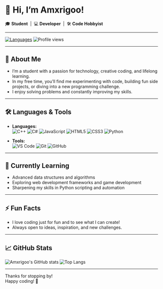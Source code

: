 # 👋 Hi, I’m Amxrigoo!

🎓 **Student** &nbsp;|&nbsp; 💻 **Developer** &nbsp;|&nbsp; 🛠️ **Code Hobbyist**

---

[![Languages](https://img.shields.io/badge/code-C++%2C%20C%23%2C%20JS%2C%20HTML%2C%20CSS%2C%20Python-blue?style=flat-square&logo=github)](https://github.com/Flaaffoo)
![Profile views](https://komarev.com/ghpvc/?username=Flaaffoo&color=blueviolet)

---

## 🚀 About Me

- I’m a student with a passion for technology, creative coding, and lifelong learning.
- In my free time, you’ll find me experimenting with code, building fun side projects, or diving into a new programming challenge.
- I enjoy solving problems and constantly improving my skills.

---

## 🛠️ Languages & Tools

- **Languages:**  
  ![C++](https://img.shields.io/badge/C++-00599C?style=flat-square&logo=cplusplus&logoColor=white)
  ![C#](https://img.shields.io/badge/C%23-239120?style=flat-square&logo=csharp&logoColor=white)
  ![JavaScript](https://img.shields.io/badge/JavaScript-F7DF1E?style=flat-square&logo=javascript&logoColor=black)
  ![HTML5](https://img.shields.io/badge/HTML5-E34F26?style=flat-square&logo=html5&logoColor=white)
  ![CSS3](https://img.shields.io/badge/CSS3-1572B6?style=flat-square&logo=css3&logoColor=white)
  ![Python](https://img.shields.io/badge/Python-3776AB?style=flat-square&logo=python&logoColor=white)

- **Tools:**  
  ![VS Code](https://img.shields.io/badge/VS%20Code-007ACC?style=flat-square&logo=visual-studio-code&logoColor=white)
  ![Git](https://img.shields.io/badge/Git-F05032?style=flat-square&logo=git&logoColor=white)
  ![GitHub](https://img.shields.io/badge/GitHub-181717?style=flat-square&logo=github&logoColor=white)

---

## 🌱 Currently Learning

- Advanced data structures and algorithms
- Exploring web development frameworks and game development
- Sharpening my skills in Python scripting and automation

---

## ⚡ Fun Facts

- I love coding just for fun and to see what I can create!
- Always open to ideas, inspiration, and new challenges.

---

## 📈 GitHub Stats

![Amxrigoo's GitHub stats](https://github-readme-stats.vercel.app/api?username=Flaaffoo&show_icons=true&theme=tokyonight)
![Top Langs](https://github-readme-stats.vercel.app/api/top-langs/?username=Flaaffoo&layout=compact&theme=tokyonight)

---

<!--
No social links yet—maybe next time!
-->

Thanks for stopping by!  
Happy coding! 🚀
